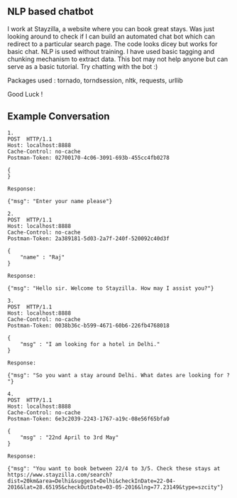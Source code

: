 ## NLP based chatbot

I work at Stayzilla, a website where you can book great stays. Was just looking around to check if I can build an automated chat bot which can redirect to a particular search page. The code looks dicey but works for basic chat. NLP is used without training. I have used basic tagging and chunking mechanism to extract data. This bot may not help anyone but can serve as a basic tutorial. Try chatting with the bot :)

Packages used : tornado, torndsession, nltk, requests, urllib

Good Luck !

## Example Conversation

```
1.
POST  HTTP/1.1
Host: localhost:8888
Cache-Control: no-cache
Postman-Token: 02700170-4c06-3091-693b-455cc4fb0278

{
}

Response:

{"msg": "Enter your name please"}

2.
POST  HTTP/1.1
Host: localhost:8888
Cache-Control: no-cache
Postman-Token: 2a389181-5d03-2a7f-240f-520092c40d3f

{
    "name" : "Raj"
}

Response:

{"msg": "Hello sir. Welcome to Stayzilla. How may I assist you?"}

3.
POST  HTTP/1.1
Host: localhost:8888
Cache-Control: no-cache
Postman-Token: 0038b36c-b599-4671-60b6-226fb4768018

{
    "msg" : "I am looking for a hotel in Delhi."
}

Response:

{"msg": "So you want a stay around Delhi. What dates are looking for ? "}

4.
POST  HTTP/1.1
Host: localhost:8888
Cache-Control: no-cache
Postman-Token: 6e3c2039-2243-1767-a19c-08e56f65bfa0

{
    "msg" : "22nd April to 3rd May"
}

Response:

{"msg": "You want to book between 22/4 to 3/5. Check these stays at https://www.stayzilla.com/search?dist=20km&area=Delhi&suggest=Delhi&checkInDate=22-04-2016&lat=28.65195&checkOutDate=03-05-2016&lng=77.23149&type=szcity"}
```
